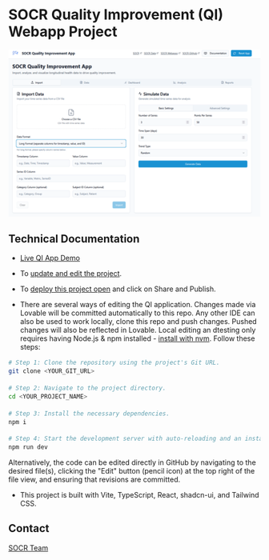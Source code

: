 # SOCR Quality Improvement (QI) Webapp Project

![](https://github.com/SOCR/socr-qi-app/blob/main/SOCR_QI_Webapp.png?raw=true)



## Technical Documentation

 * [Live QI App Demo](https://socr-qi-app.lovable.app/)
 
 * To [update and edit the project](https://lovable.dev/projects/297617c1-f914-42fa-a586-4c10ceffc22b).

 * To [deploy this project open](https://lovable.dev/projects/297617c1-f914-42fa-a586-4c10ceffc22b) and click on Share and Publish.

 * There are several ways of editing the QI application. Changes made via Lovable will be committed automatically to this repo. Any other IDE can also be used to work locally, clone this repo and push changes. Pushed changes will also be reflected in Lovable. Local editing an dtesting only requires having Node.js & npm installed - [install with nvm](https://github.com/nvm-sh/nvm#installing-and-updating). Follow these steps:

```sh
# Step 1: Clone the repository using the project's Git URL.
git clone <YOUR_GIT_URL>

# Step 2: Navigate to the project directory.
cd <YOUR_PROJECT_NAME>

# Step 3: Install the necessary dependencies.
npm i

# Step 4: Start the development server with auto-reloading and an instant preview.
npm run dev
```

 Alternatively, the code can be edited directly in GitHub by navigating to the desired file(s), clicking the "Edit" button (pencil icon) at the top right of the file view, and ensuring that revisions are committed.

 * This project is built with Vite, TypeScript, React, shadcn-ui, and Tailwind CSS.

## Contact

[SOCR Team](https://www.socr.umich.edu/people/)
